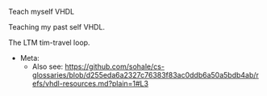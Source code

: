 Teach myself VHDL

Teaching my past self VHDL.

The LTM tim-travel loop.

* Meta:
   * Also see: https://github.com/sohale/cs-glossaries/blob/d255eda6a2327c76383f83ac0ddb6a50a5bdb4ab/refs/vhdl-resources.md?plain=1#L3
